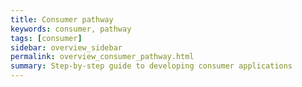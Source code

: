 ```yaml
---
title: Consumer pathway
keywords: consumer, pathway
tags: [consumer]
sidebar: overview_sidebar
permalink: overview_consumer_pathway.html
summary: Step-by-step guide to developing consumer applications
---
```

<Add text here......>
